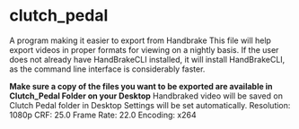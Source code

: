 # clutch_pedal
A program making it easier to export from Handbrake
This file will help export videos in proper formats for viewing on a nightly basis.
If the user does not already have HandBrakeCLI installed, it will install HandBrakeCLI, as the command line interface is considerably faster.

**Make sure a copy of the files you want to be exported are available in Clutch_Pedal Folder on your Desktop**
Handbraked video will be saved on Clutch Pedal folder in Desktop
Settings will be set automatically.
Resolution: 1080p
CRF: 25.0
Frame Rate: 22.0
Encoding: x264
